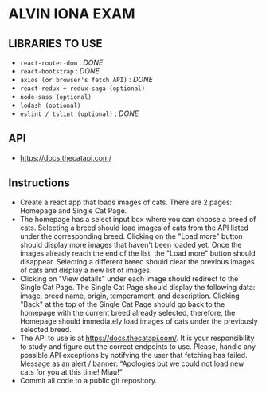 # ALVIN IONA EXAM

## LIBRARIES TO USE

- `react-router-dom` : *DONE*
- `react-bootstrap` : *DONE*
- `axios (or browser's fetch API)` : *DONE*
- `react-redux + redux-saga (optional)`
- `node-sass (optional)`
- `lodash (optional)`
- `eslint / tslint (optional)` : *DONE*

## API

- https://docs.thecatapi.com/

## Instructions

- Create a react app that loads images of cats. There are 2 pages: Homepage and Single Cat Page.
- The homepage has a select input box where you can choose a breed of cats. Selecting
a breed should load images of cats from the API listed under the corresponding breed.
Clicking on the "Load more" button should display more images that haven't been loaded
yet. Once the images already reach the end of the list, the "Load more" button should
disappear. Selecting a different breed should clear the previous images of cats and
display a new list of images.
- Clicking on "View details" under each image should redirect to the Single Cat Page. The
Single Cat Page should display the following data: image, breed name, origin,
temperament, and description. Clicking "Back" at the top of the Single Cat Page should
go back to the homepage with the current breed already selected, therefore, the
Homepage should immediately load images of cats under the previously selected breed.
- The API to use is at https://docs.thecatapi.com/. It is your responsibility to study and
figure out the correct endpoints to use. Please, handle any possible API exceptions by
notifying the user that fetching has failed. Message as an alert / banner: “Apologies but
we could not load new cats for you at this time! Miau!”
- Commit all code to a public git repository.

